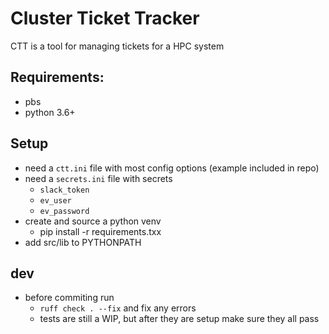 # Cluster Ticket Tracker
CTT is a tool for managing tickets for a HPC system

## Requirements:
- pbs
- python 3.6+

## Setup
- need a `ctt.ini` file with most config options (example included in repo)
- need a `secrets.ini` file with secrets
  - `slack_token`
  - `ev_user`
  - `ev_password`
- create and source a python venv
  - pip install -r requirements.txx
- add src/lib to PYTHONPATH

## dev
- before commiting run 
  - `ruff check . --fix` and fix any errors
  - tests are still a WIP, but after they are setup make sure they all pass

